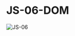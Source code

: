 # JS-06-DOM

![JS-06](https://github.com/user-attachments/assets/1a435263-6675-4388-aeee-33ab59119f18)
